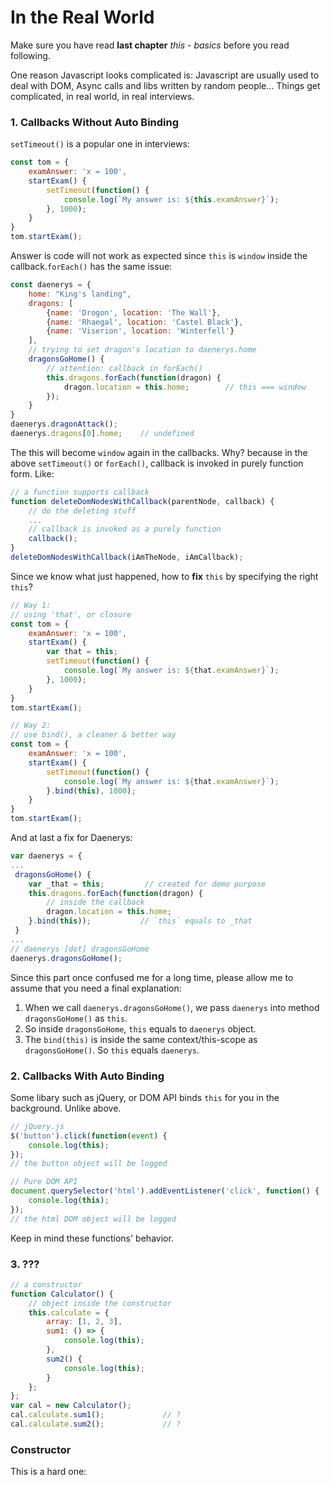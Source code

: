 # In the Real World
Make sure you have read **last chapter** _this - basics_ before you read following.

One reason Javascript looks complicated is: Javascript are usually used to deal with DOM, Async calls and libs written by random people... Things get complicated, in real world, in real interviews.

### 1. Callbacks Without Auto Binding

`setTimeout()` is a popular one in interviews: 
```js
const tom = {
    examAnswer: 'x = 100',
    startExam() {
        setTimeout(function() {
            console.log(`My answer is: ${this.examAnswer}`);
        }, 1000);
    }
}
tom.startExam();
```
Answer is code will not work as expected since `this` is `window` inside the callback.`forEach()` has the same issue:

```js
const daenerys = {
    home: "King's landing",
    dragons: [
        {name: 'Drogon', location: 'The Wall'},
        {name: 'Rhaegal', location: 'Castel Black'},
        {name: 'Viserion', location: 'Winterfell'}
    ],
    // trying to set dragon's location to daenerys.home
    dragonsGoHome() {
        // attention: callback in forEach()
        this.dragons.forEach(function(dragon) {
            dragon.location = this.home;        // this === window
        });
    }
}
daenerys.dragonAttack();
daenerys.dragons[0].home;    // undefined
```
The this will become `window` again in the callbacks. Why? because in the above `setTimeout()` or `forEach()`, callback is invoked in purely function form. Like:

```js
// a function supports callback
function deleteDomNodesWithCallback(parentNode, callback) {
    // do the deleting stuff
    ...
    // callback is invoked as a purely function
    callback();
}
deleteDomNodesWithCallback(iAmTheNode, iAmCallback);
```
Since we know what just happened, how to **fix** `this` by specifying the right `this`?

```js
// Way 1:
// using 'that', or closure
const tom = {
    examAnswer: 'x = 100',
    startExam() {
        var that = this;
        setTimeout(function() {
            console.log(`My answer is: ${that.examAnswer}`);
        }, 1000);
    }
}
tom.startExam();

// Way 2:
// use bind(), a cleaner & better way
const tom = {
    examAnswer: 'x = 100',
    startExam() {
        setTimeout(function() {
            console.log(`My answer is: ${that.examAnswer}`);
        }.bind(this), 1000);
    }
}
tom.startExam();
```
And at last a fix for Daenerys:
```js
var daenerys = {
...
 dragonsGoHome() {
    var _that = this;         // created for demo purpose
    this.dragons.forEach(function(dragon) {
        // inside the callback
        dragon.location = this.home;
    }.bind(this));           // `this` equals to _that
 }
...
// daenerys [dot] dragonsGoHome
daenerys.dragonsGoHome();
```
Since this part once confused me for a long time, please allow me to assume that you need a final explanation:

1. When we call `daenerys.dragonsGoHome()`, we pass `daenerys` into method `dragonsGoHome()` as `this`.
2. So inside `dragonsGoHome`, `this` equals to `daenerys` object.
3. The `bind(this)` is inside the same context/this-scope as `dragonsGoHome()`. So `this` equals `daenerys`.


### 2. Callbacks With Auto Binding

Some libary such as jQuery, or DOM API binds `this` for you in the background. Unlike above.

```js
// jQuery.js
$('button').click(function(event) {
    console.log(this);
});
// the button object will be logged

// Pure DOM API
document.querySelector('html').addEventListener('click', function() {
    console.log(this);
});
// the html DOM object will be logged

```
Keep in mind these functions' behavior.

### 3. ???

```js
// a constructor
function Calculator() {
    // object inside the constructor
    this.calculate = {
        array: [1, 2, 3],
        sum1: () => {
            console.log(this);
        },
        sum2() {
            console.log(this);
        }
    };
};
var cal = new Calculator();
cal.calculate.sum1();             // ?
cal.calculate.sum2();             // ?
```

### Constructor

This is a hard one:
